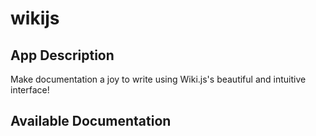 # wikijs

## App Description

Make documentation a joy to write using Wiki.js's beautiful and intuitive interface!

## Available Documentation


